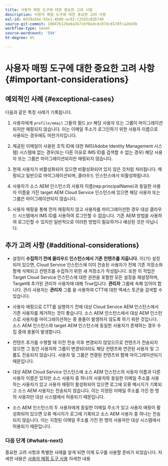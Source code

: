 ```yaml
---
title: 사용자 매핑 도구에 대한 중요한 고려 사항
description: 사용자 매핑 도구에 대한 중요한 고려 사항
exl-id: 0d39a5be-93e1-4b00-ac92-c2593c02b740
source-git-commit: 18047b129a9a347cbf6edcdc07dc6570fca26d3b
workflow-type: tm+mt
source-wordcount: '594'
ht-degree: 0%

---
```


# 사용자 매핑 도구에 대한 중요한 고려 사항 {#important-considerations}


## 예외적인 사례 {#exceptional-cases}

다음과 같은 특정 사례가 기록됩니다.

1. 사용자에게 `profile/email` 그들의 필드 *jcr* 해당 사용자 또는 그룹이 마이그레이션되지만 매핑되지 않습니다.  이는 이메일 주소가 로그인하기 위한 사용자 이름으로 사용되는 경우에도 마찬가지입니다.

1. 제공된 이메일이 사용된 조직 ID에 대한 IMS(Adobe Identity Management 시스템) 시스템에 없는 경우(또는 다른 이유로 IMS ID를 검색할 수 없는 경우) 해당 사용자 또는 그룹은 마이그레이션되지만 매핑되지 않습니다.

1. 현재 사용자가 비활성화되어 있으면 비활성화되어 있지 않은 것처럼 처리됩니다. 매핑되고 일반으로 마이그레이션되며, 클라우드 인스턴스에서 비활성화됩니다.

1. 사용자가 소스 AEM 인스턴스의 사용자 이름(rep:principalName)과 동일한 사용자 이름을 가진 target AEM Cloud Service 인스턴스에 있으면 해당 사용자 또는 그룹은 마이그레이션되지 않습니다.

1. 사용자 매핑을 통해 먼저 매핑하지 않고 사용자를 마이그레이션한 경우 대상 클라우드 시스템에서 IMS ID를 사용하여 로그인할 수 없습니다.  기존 AEM 방법을 사용하여 로그인할 수 있지만 일반적으로 이러한 방법이 필요하거나 예상된 것은 아닙니다.

## 추가 고려 사항 {#additional-considerations}

* 설정이 **수집하기 전에 클라우드 인스턴스에서 기존 컨텐츠를 지웁니다.** 이(가) 설정되어 있으면, Cloud Service 인스턴스에 이미 전송된 사용자가 전체 기존 저장소와 함께 삭제되고 컨텐츠를 수집하기 위한 새 저장소가 작성됩니다. 또한 이 작업은 Target Cloud Service 인스턴스에 대한 권한을 포함한 모든 설정을 재설정하며, Target에 추가된 관리자 사용자에 대해 True입니다. **관리자** 그룹에 속해 있어야 합니다. 관리 사용자는 **관리자** 그룹 을 사용하여 CTT에 대한 액세스 토큰을 검색할 수 있습니다.

* 사용자 매핑으로 CTT를 실행하기 전에 대상 Cloud Service AEM 인스턴스에서 기존 사용자를 제거하는 것이 좋습니다. 소스 AEM 인스턴스에서 대상 AEM 인스턴스로 사용자를 마이그레이션하는 중 충돌이 발생하지 않도록 하기 위한 것입니다. 소스 AEM 인스턴스와 target AEM 인스턴스에 동일한 사용자가 존재하는 경우 수집 중에 충돌이 발생합니다.

* 컨텐츠 추가를 수행할 때 이전 전송 이후 변경되지 않았으므로 컨텐츠가 전송되지 않으면 그 동안 사용자와 그룹이 변경되더라도 해당 컨텐츠와 연관된 사용자 및 그룹도 전송되지 않습니다. 사용자 및 그룹은 연결된 컨텐츠와 함께 마이그레이션되기 때문입니다.

* 대상 AEM Cloud Service 인스턴스에 소스 AEM 인스턴스의 사용자 이름과 다른 사용자 이름은 있지만 소스 사용자 중 하나의 사용자와 동일한 이메일 주소를 사용하는 사용자가 있고 사용자 매핑이 활성화되어 있으면 로그에 오류 메시지가 기록되고 소스 AEM 사용자는 전송되지 않습니다. 이는 지정된 이메일 주소를 가진 한 명의 사용자만 대상 시스템에서 허용되기 때문입니다.

* 소스 AEM 인스턴스의 두 사용자에게 동일한 이메일 주소가 있고 사용자 매핑이 활성화되어 있으면 오류 메시지가 로그에 기록되고 소스 AEM 사용자 중 하나는 전송되지 않습니다. 이는 지정된 이메일 주소를 가진 한 명의 사용자만 대상 시스템에서 허용되기 때문입니다.

### 다음 단계 {#whats-next}

중요한 고려 사항과 특별한 사례를 알게 되면 이제 도구를 사용할 준비가 되었습니다. 자세한 내용은 [사용자 매핑 도구 사용](/help/journey-migration/content-transfer-tool/user-mapping-tool/using-user-mapping-tool.md) 자세한 내용
